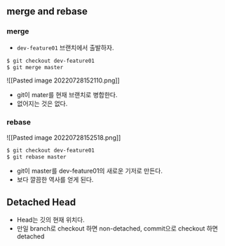 ## merge and rebase

### merge 
- `dev-feature01` 브랜치에서 출발하자. 

```bash
$ git checkout dev-feature01
$ git merge master 
```

![[Pasted image 20220728152110.png]]

- git이 mater를 현재 브랜치로 병합한다. 
- 없어지는 것은 없다. 

### rebase

![[Pasted image 20220728152518.png]]

```bash
$ git checkout dev-feature01
$ git rebase master 
```

- git이 master를 dev-feature01의 새로운 기저로 만든다. 
- 보다 깔끔한 역사를 얻게 된다. 

## Detached Head 

- Head는 깃의 현재 위치다. 
- 만일 branch로 checkout 하면 non-detached, commit으로 checkout 하면 detached 
